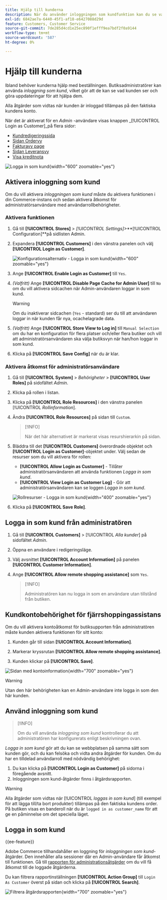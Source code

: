 ```yaml
---
title: Hjälp till kunderna
description: När du använder inloggningen som kundfunktion kan du se vad kunderna ser och göra uppdateringar för deras räkning.
exl-id: 6842ae7a-6440-45f1-af18-e6427088d29d
feature: Customers, Customer Service
source-git-commit: 7de285d4cd1e25ec890f1efff9ea7bdf2f0a9144
workflow-type: tm+mt
source-wordcount: '587'
ht-degree: 0%

---
```


# Hjälp till kunderna

Ibland behöver kunderna hjälp med beställningen. Butiksadministratörer kan använda _inloggning som kund_, vilket gör att de kan se vad kunden ser och göra uppdateringar för att hjälpa dem.

Alla åtgärder som vidtas när kunden är inloggad tillämpas på den faktiska kundens konto.

När det är aktiverat för en _Admin_ -användare visas knappen _[!UICONTROL Login as Customer]_på flera sidor:

* [Kundredigeringssida](../customers/update-account.md)
* [Sidan Ordervy](../stores-purchase/order-processing.md)
* [Fakturavy page](../stores-purchase/invoices.md)
* [Sidan Leveransvy](../stores-purchase/shipments.md)
* [Visa kreditnota](../stores-purchase/credit-memo-create.md)

![Logga in som kund](assets/login-as-customer.png){width="600" zoomable="yes"}

## Aktivera inloggning som kund

Om du vill aktivera _inloggningen som kund_ måste du aktivera funktionen i din Commerce-instans och sedan aktivera åtkomst för administratörsanvändare med användarrollbehörigheter.

### Aktivera funktionen

1. Gå till **[!UICONTROL Stores]** > _[!UICONTROL Settings]_>**[!UICONTROL Configuration]**på sidlisten Admin.

1. Expandera **[!UICONTROL Customers]** i den vänstra panelen och välj **[!UICONTROL Login as Customer]**.

   ![Konfigurationsalternativ - Logga in som kund](../configuration-reference/customers/assets/login-as-customer.png){width="600" zoomable="yes"}

1. Ange **[!UICONTROL Enable Login as Customer]** till `Yes`.

1. _(Valfritt)_ Ange **[!UICONTROL Disable Page Cache for Admin User]** till `No` om du vill aktivera sidcachen när Admin-användaren loggar in som kund.

   >[!WARNING]
   >
   > Om du inaktiverar sidcachen (`Yes` - standard) ser du till att användaren loggar in när kunden får nya, ocachelagrade data.

1. _(Valfritt)_ Ange **[!UICONTROL Store View to Log in]** till `Manual Selection` om du har en konfiguration för flera platser och/eller flera butiker och vill att administratörsanvändaren ska välja butiksvyn när han/hon loggar in som kund.

1. Klicka på **[!UICONTROL Save Config]** när du är klar.

### Aktivera åtkomst för administratörsanvändare

1. Gå till **[!UICONTROL System]** > _Behörigheter_ > **[!UICONTROL User Roles]** på sidofältet _Admin_.

1. Klicka på rollen i listan.

1. Klicka på **[!UICONTROL Role Resources]** i den vänstra panelen [!UICONTROL _Rollinformation_].

1. Ändra **[!UICONTROL Role Resources]** på sidan till `Custom`.

   >[!INFO]
   >
   > När det här alternativet är markerat visas resurshierarkin på sidan.

1. Bläddra till det **[!UICONTROL Customers]** överordnade objektet och **[!UICONTROL Login as Customer]**-objektet under. Välj sedan de resurser som du vill aktivera för rollen:

   * **[!UICONTROL Allow Login as Customer]** - Tillåter administratörsanvändaren att använda funktionen _Logga in som kund_.
   * **[!UICONTROL View Login as Customer Log]** - Gör att administratörsanvändaren kan se loggen _Logga in som kund_.

   ![Rollresurser - Logga in som kund](assets/customers-login-as-customer-role-resources.png){width="400" zoomable="yes"}

1. Klicka på **[!UICONTROL Save Role]**.

## Logga in som kund från administratören

1. Gå till **[!UICONTROL Customers]** > [!UICONTROL _Alla kunder_] på sidofältet _Admin_.

1. Öppna en användare i redigeringsläge.

1. Välj avsnittet **[!UICONTROL Account Information]** på panelen **[!UICONTROL Customer Information]**.

1. Ange **[!UICONTROL Allow remote shopping assistance]** som `Yes`.

   >[!INFO]
   >
   >Administratören kan nu logga in som en användare utan tillstånd från butiken.

## Kundkontobehörighet för fjärrshoppingassistans

Om du vill aktivera kontoåtkomst för butiksupporten från administratören måste kunden aktivera funktionen för sitt konto:

1. Kunden går till sidan **[!UICONTROL Account Information]**.

1. Markerar kryssrutan **[!UICONTROL Allow remote shopping assistance]**.

1. Kunden klickar på **[!UICONTROL Save]**.

![Sidan med kontoinformation](assets/permission.png){width="700" zoomable="yes"}

>[!WARNING]
>
>Utan den här behörigheten kan en Admin-användare inte logga in som den här kunden.

## Använd inloggning som kund

>[!INFO]
>
>Om du vill använda _inloggning som kund_ kontrollerar du att administratören har konfigurerats enligt beskrivningen ovan.

_Logga in som kund_ gör att du kan se webbplatsen på samma sätt som kunden gör, och du kan felsöka och vidta andra åtgärder för kunden. Om du har en tilldelad användarroll med nödvändig behörighet:

1. Du kan klicka på **[!UICONTROL Login as Customer]** på sidorna i föregående avsnitt.
1. Inloggningen som kund-åtgärder finns i åtgärdsrapporten.

>[!WARNING]
>
>Alla åtgärder som vidtas när [!UICONTROL _loggas in som kund_] (till exempel för att lägga till/ta bort produkter) tillämpas på den faktiska kundens order. På butiken visas en banderoll när du är `logged in as customer_name` för att ge en påminnelse om det speciella läget.

## Logga in som kund

{{ee-feature}}

Adobe Commerce tillhandahåller en loggning för _inloggningen som kund_-åtgärder. Den innehåller alla sessioner där en Admin-användare får åtkomst till funktionen. Gå till [rapporten för administrationsåtgärder](../systems/action-log-report.md) om du vill få åtkomst till de loggade åtgärderna.

Du kan filtrera rapportinställningen **[!UICONTROL Action Group]** till `Login As Customer` överst på sidan och klicka på **[!UICONTROL Search]**.

![Filtrera åtgärdsrapporten](assets/customers-login-as-customer-log-filter.png){width="700" zoomable="yes"}
